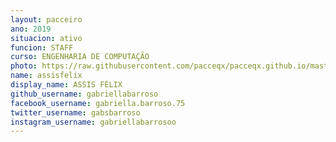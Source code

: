 ```yaml
---
layout: pacceiro
ano: 2019
situacion: ativo
funcion: STAFF
curso: ENGENHARIA DE COMPUTAÇÃO
photo: https://raw.githubusercontent.com/pacceqx/pacceqx.github.io/master/assets/pic/bolsistas/pacce (4).png
name: assisfelix
display_name: ASSIS FÉLIX
github_username: gabriellabarroso
facebook_username: gabriella.barroso.75
twitter_username: gabsbarroso
instagram_username: gabriellabarrosoo
---
```


